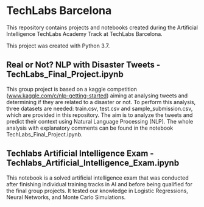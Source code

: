 # TechLabs Barcelona
This repository contains projects and notebooks created during the Artificial Intelligence TechLabs Academy Track at TechLabs Barcelona. 

This project was created with Python 3.7.

## Real or Not? NLP with Disaster Tweets - TechLabs_Final_Project.ipynb
This group project is based on a kaggle competition (www.kaggle.com/c/nlp-getting-started) aiming at analysing tweets and determining if they are related to a disaster or not. To perform this analysis, three datasets are needed: train.csv, test.csv and sample_submission.csv, which are provided in this repository. The aim is to analyze the tweets and predict their context using Natural Language Processing (NLP). The whole analysis with explanatory comments can be found in the notebook TechLabs_Final_Project.ipynb.


## Techlabs Artificial Intelligence Exam - Techlabs_Artificial_Intelligence_Exam.ipynb
This notebook is a solved artificial intelligence exam that was conducted after finishing individual training tracks in AI and before being qualified for the final group projects. It tested our knowledge in Logistic Regressions, Neural Networks, and Monte Carlo Simulations. 
